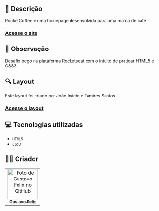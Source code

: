 ## 📄 Descrição
RocketCoffee é uma homepage desenvolvida para uma marca de café

### <a href="https://comforting-puppy-56b897.netlify.app">Acesse o site</a>

## 📑 Observação
Desafio pego na plataforma Rocketseat com o intuito de praticar HTML5 e CSS3.

## 🔍 Layout
Este layout foi criado por João Inácio e Tamires Santos.
### <a href="https://www.figma.com/file/8OXi7jkzY0qb0cuU5b0ufu/RocketCoffee-(Copy)?node-id=316%3A86">Acesse o layout</a>

## 💻 Tecnologias utilizadas

- ``HTML5``
- ``CSS3``

## 🧑‍💻 Criador

<table>
  <tr>
    <td align="center">
      <a href="https://github.com/guusfelix2015">
        <img src="https://avatars.githubusercontent.com/u/54154635?v=4" width="100px;" alt="Foto de Gustavo Felix no GitHub"/><br>
        <sub>
          <b>Gustavo Felix</b>
        </sub>
      </a>
    </td>
  </tr>
</table>
